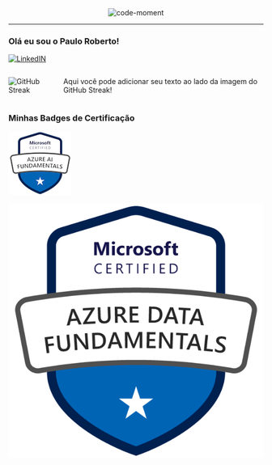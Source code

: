 <div align="center">
  <img src="https://github.com/user-attachments/assets/2cdd61c5-d4b7-456c-8b0c-584f880d46ee" alt="code-moment">
</div>

---

### Olá eu sou o Paulo Roberto! 

[![LinkedIN](https://img.shields.io/badge/LinkedIn-0077B5?style=for-the-badge&logo=linkedin&logoColor=white)](https://www.linkedin.com/in/pcastroneto/)

<div style="display: flex; justify-content: center; align-items: center;">
  <img src="https://streak-stats.demolab.com?user=Pcastroneto&theme=dark&hide_border=true&border_radius=6.4&locale=pt_BR&background=000000&ring=B71001&fire=D51301&currStreakLabel=FF1601&hide_longest_streak=true" alt="GitHub Streak" />
  <p style="margin-left: 20px;">Aqui você pode adicionar seu texto ao lado da imagem do GitHub Streak!</p>
</div>


### Minhas Badges de Certificação

[![BADGE AI-900](./assets/microsoft-certified-azure-ai-fundamentals.png)](https://www.credly.com/badges/d6bdb4ad-036e-460c-8831-1551e61ece62) 

[![Veja meu badge](./assets/microsoft-certified-azure-data-fundamentals.png)]([https://www.credly.com/badges/d6bdb4ad-036e-460c-8831-1551e61ece62](https://www.credly.com/badges/d6bdb4ad-036e-460c-8831-1551e61ece62/public_url))
